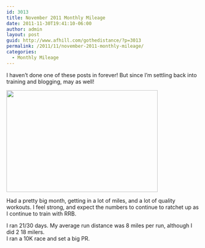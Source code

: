 ```yaml
---
id: 3013
title: November 2011 Monthly Mileage
date: 2011-11-30T19:41:10-06:00
author: admin
layout: post
guid: http://www.afhill.com/gothedistance/?p=3013
permalink: /2011/11/november-2011-monthly-mileage/
categories:
  - Monthly Mileage
---
```

I haven&#8217;t done one of these posts in forever! But since I&#8217;m settling back into training and blogging, may as well!

[<img src="http://www.afhill.com/gothedistance/wp-content/uploads/2011/11/My-Account_-My-Training-dailymile.png" alt="" title="My Account_ My Training | dailymile" width="394" height="266" class="alignnone size-full wp-image-3014" />](http://www.afhill.com/gothedistance/wp-content/uploads/2011/11/My-Account_-My-Training-dailymile.png)

Had a pretty big month, getting in a lot of miles, and a lot of quality workouts. I feel strong, and expect the numbers to continue to ratchet up as I continue to train with RRB. 

I ran 21/30 days. My average run distance was 8 miles per run, although I did 2 18 milers.  
I ran a 10K race and set a big PR.